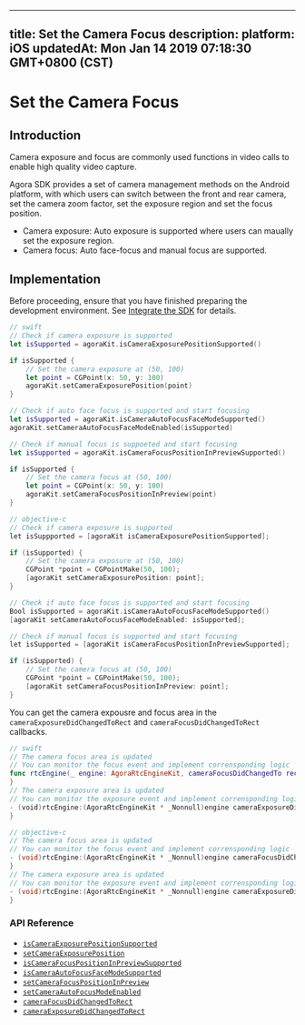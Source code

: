 
---
title: Set the Camera Focus
description: 
platform: iOS
updatedAt: Mon Jan 14 2019 07:18:30 GMT+0800 (CST)
---
# Set the Camera Focus
## Introduction

Camera exposure and focus are commonly used functions in video calls to enable high quality video capture.

Agora SDK provides a set of camera management methods on the Android platform, with which users can switch between the front and rear camera, set the camera zoom factor, set the exposure region and set the focus position.

* Camera exposure: Auto exposure is supported where users can maually set the exposure region.
* Camera focus: Auto face-focus and manual focus are supported.

## Implementation

Before proceeding, ensure that you have finished preparing the development environment. See [Integrate the SDK](../../en/Interactive%20Broadcast/ios_video.md) for details.

```swift
// swift
// Check if camera exposure is supported
let isSupported = agoraKit.isCameraExposurePositionSupported()

if isSupported {
    // Set the camera exposure at (50, 100)
    let point = CGPoint(x: 50, y: 100)
    agoraKit.setCameraExposurePosition(point)
}

// Check if auto face focus is supported and start focusing
let isSupported = agoraKit.isCameraAutoFocusFaceModeSupported()
agoraKit.setCameraAutoFocusFaceModeEnabled(isSupported)

// Check if manual focus is suppoeted and start focusing
let isSupported = agoraKit.isCameraFocusPositionInPreviewSupported()

if isSupported {
	// Set the camera focus at (50, 100)
	let point = CGPoint(x: 50, y: 100)
	agoraKit.setCameraFocusPositionInPreview(point)
}
```

```objective-c
// objective-c
// Check if camera exposure is supported
let isSuppported = [agoraKit isCameraExposurePositionSupported];

if (isSupported) {
    // Set the camera exposure at (50, 100)
    CGPoint *point = CGPointMake(50, 100);
    [agoraKit setCameraExposurePosition: point];
}

// Check if auto face focus is supported and start focusing
Bool isSupported = agoraKit.isCameraAutoFocusFaceModeSupported()
[agoraKit setCameraAutoFocusFaceModeEnabled: isSupported];

// Check if manual focus is supported and start focusing
let isSupported = [agoraKit isCameraFocusPositionInPreviewSupported];

if (isSupported) {
	// Set the camera focus at (50, 100)
	CGPoint *point = CGPointMake(50, 100);
	[agoraKit setCameraFocusPositionInPreview: point];
}
```

You can get the camera expousre and focus area in the `cameraExposureDidChangedToRect` and `cameraFocusDidChangedToRect` callbacks.

```swift
// swift
// The camera focus area is updated
// You can monitor the focus event and implement corrensponding logic
func rtcEngine(_ engine: AgoraRtcEngineKit, cameraFocusDidChangedTo rect: CGRect) {
}
// The camera exposure area is updated
// You can monitor the exposure event and implement corrensponding logic
- (void)rtcEngine:(AgoraRtcEngineKit * _Nonnull)engine cameraExposureDidChangedToRect:(CGRect)rect{
}
```

```objective-c
// objective-c
// The camera focus area is updated
// You can monitor the focus event and implement corrensponding logic
- (void)rtcEngine:(AgoraRtcEngineKit * _Nonnull)engine cameraFocusDidChangedToRect:(CGRect)rect {
}
// The camera exposure area is updated
// You can monitor the exposure event and implement corrensponding logic
- (void)rtcEngine:(AgoraRtcEngineKit * _Nonnull)engine cameraExposureDidChangedToRect:(CGRect)rect {
}
```

### API Reference

- [`isCameraExposurePositionSupported`](https://docs.agora.io/en/Interactive%20Broadcast/API%20Reference/oc/Classes/AgoraRtcEngineKit.html#//api/name/isCameraExposurePositionSupported)
- [`setCameraExposurePosition`](https://docs.agora.io/en/Interactive%20Broadcast/API%20Reference/oc/Classes/AgoraRtcEngineKit.html#//api/name/setCameraExposurePosition:)
- [`isCameraFocusPositionInPreviewSupported`](https://docs.agora.io/en/Interactive%20Broadcast/API%20Reference/oc/Classes/AgoraRtcEngineKit.html#//api/name/isCameraFocusPositionInPreviewSupported)
- [`isCameraAutoFocusFaceModeSupported`](https://docs.agora.io/en/Interactive%20Broadcast/API%20Reference/oc/Classes/AgoraRtcEngineKit.html#//api/name/isCameraAutoFocusFaceModeSupported)
- [`setCameraFocusPositionInPreview`](https://docs.agora.io/en/Interactive%20Broadcast/API%20Reference/oc/Classes/AgoraRtcEngineKit.html#//api/name/setCameraFocusPositionInPreview:)
- [`setCameraAutoFocusModeEnabled`](https://docs.agora.io/en/Interactive%20Broadcast/API%20Reference/oc/Classes/AgoraRtcEngineKit.html#//api/name/setCameraAutoFocusFaceModeEnabled:)
- [`cameraFocusDidChangedToRect`](https://docs.agora.io/en/Interactive%20Broadcast/API%20Reference/oc/Protocols/AgoraRtcEngineDelegate.html#//api/name/rtcEngine:cameraFocusDidChangedToRect:)
- [`cameraExposureDidChangedToRect`](https://docs.agora.io/en/Interactive%20Broadcast/API%20Reference/oc/Protocols/AgoraRtcEngineDelegate.html#//api/name/rtcEngine:cameraExposureDidChangedToRect:)
